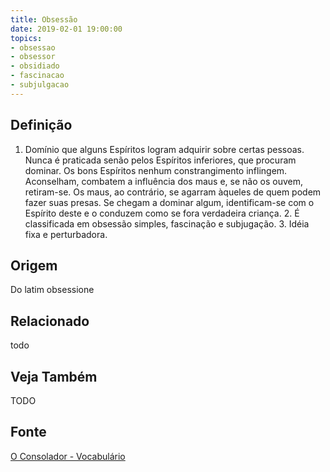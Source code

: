 ```yaml
---
title: Obsessão
date: 2019-02-01 19:00:00
topics:
- obsessao
- obsessor
- obsidiado
- fascinacao
- subjulgacao
---
```


## Definição
1. Domínio que alguns Espíritos logram adquirir sobre certas pessoas. Nunca é
   praticada senão pelos Espíritos inferiores, que procuram dominar. Os bons
   Espíritos nenhum constrangimento inflingem. Aconselham, combatem a influência
   dos maus e, se não os ouvem, retiram-se. Os maus, ao contrário, se agarram
   àqueles de quem podem fazer suas presas. Se chegam a dominar algum,
   identificam-se com o Espírito deste e o conduzem como se fora verdadeira
   criança. 2. É classificada em obsessão simples, fascinação e subjugação. 3.
   Idéia fixa e perturbadora.

## Origem
Do latim obsessione

## Relacionado
todo

## Veja Também
TODO

## Fonte
[O Consolador - Vocabulário](http://www.oconsolador.com.br/linkfixo/vocabulario/principal.html)
